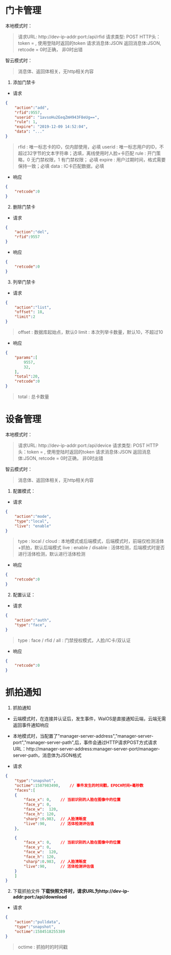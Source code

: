 # 门卡管理

本地模式时：
>请求URL: http://dev-ip-addr:port:/api/rfid
>请求类型: POST
>HTTP头：token = , 使用登陆时返回的token
>请求消息体:JSON
>返回消息体:JSON, retcode = 0时正确， 非0时出错

智云模式时：
>消息体、返回体相关，无http相关内容

1. 添加门禁卡

- 请求
```json
{
    "action":"add",
    "rfid":9557,
    "userid": "1avsoHu2EeqZmH943F8eUg==",
    "rule": 1,
    "expire": "2019-12-09 14:52:04",
    "data": "..."
}
```
>rfid : 唯一标志卡的ID，仅内部使用，必填
>userid : 唯一标志用户的ID，不超过32字节的文本字符串；选填，离线使用时人脸+卡匹配
>rule : 开门策略，0 无门禁权限，1 有门禁权限； 必填
>expire : 用户过期时间，格式需要保持一致；必填
>data : IC卡匹配数据，必填

- 响应
```json
{
    "retcode":0
}
```

2. 删除门禁卡
- 请求
```json
{
    "action":"del",
    "rfid":9557
}
```
- 响应
```json
{
    "retcode":0
}
```

3. 列举门禁卡
- 请求
```json
{
    "action":"list",
    "offset": 18,
    "limit":2
}
```
>offset : 数据库起始点，默认0
>limit : 本次列举卡数量，默认10，不超过10
>

- 响应
```json
{
    "params":[
        9557,
        32,
    ],
    "total":20,
    "retcode":0
}
```
>total : 总卡数量


# 设备管理

本地模式时：
>请求URL: http://dev-ip-addr:port:/api/device
>请求类型: POST
>HTTP头：token = , 使用登陆时返回的token
>请求消息体:JSON
>返回消息体:JSON, retcode = 0时正确， 非0时出错

智云模式时：
>消息体、返回体相关，无http相关内容

1. 配置模式：
- 请求
```json
{
    "action":"mode",
    "type":"local",
    "live": "enable"
}
```
> type : local / cloud : 本地模式或后端模式，后端模式时，前端仅检测活体+抓拍，默认后端模式
> live : enable / disable : 活体检测，后端模式时是否进行活体检测，默认进行活体检测

- 响应
```json
{
    "retcode":0
}
```

2. 配置认证：
- 请求
```json
{
    "action":"auth",
    "type":"face",
}
```
> type : face / rfid / all : 门禁授权模式，人脸/IC卡/双认证

- 响应
```json
{
    "retcode":0
}
```

# 抓拍通知

1. 抓拍通知
- 云端模式时，在连接并认证后，发生事件，WalOS是直接通知云端，云端无需返回事件通知响应
- 本地模式时，当配置了"manager-server-address","manager-server-port","manager-server-path",后，事件会通过HTTP请求POST方式请求URL：http://manager-server-address:manager-server-port/manager-server-path，消息体为JSON格式

- 请求
```json
{ 
    "type":"snapshot",
    "octime":1587983490,    // 事件发生的时间戳，EPOCH时间+毫秒数
    "faces":[
    {
        "face_x": 0,    // 当前识别的人脸在图像中的位置
        "face_y": 0,
        "face_w":  120,
        "face_h": 120,
        "sharp":0.983,  // 人脸清晰度
        "live":90,      // 活体检测评估值
    },

    {
        "face_x": 0,    // 当前识别的人脸在图像中的位置
        "face_y": 0,
        "face_w":  120,
        "face_h": 120,
        "sharp":0.983,  // 人脸清晰度
        "live":90,      // 活体检测评估值
    }
    ]
}
```

2. 下载抓拍文件
**下载快照文件时，请求URL为http://dev-ip-addr:port:/api/download**
- 请求
```json
{
    "action":"pulldata",
    "type":"snapshot",
    "octime":1584518255389
}
```
> octime : 抓拍时的时间戳
